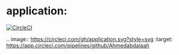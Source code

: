 # application:

[![CircleCI](https://circleci.com/gh/application.svg?style=shield)](https://app.circleci.com/pipelines/github/Ahmedabdalaah)


.. image:: https://circleci.com/gh/application.svg?style=svg
    :target: https://app.circleci.com/pipelines/github/Ahmedabdalaah